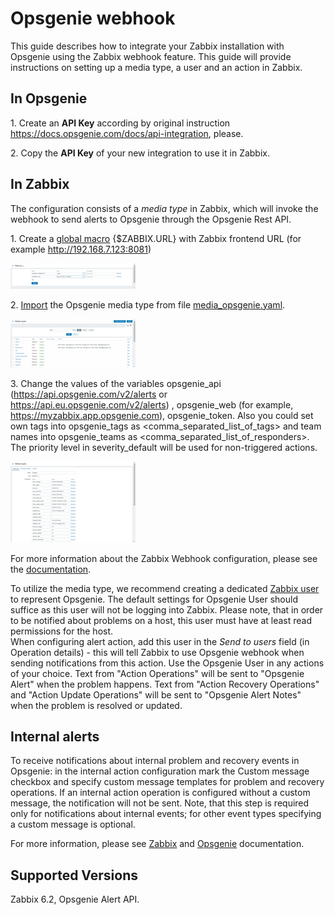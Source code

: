 
# Opsgenie webhook 

This guide describes how to integrate your Zabbix installation with Opsgenie using the Zabbix webhook feature. This guide will provide instructions on setting up a media type, a user and an action in Zabbix.

## In Opsgenie

1\. Create an **API Key** according by original instruction https://docs.opsgenie.com/docs/api-integration, please.

2\. Copy the **API Key** of your new integration to use it in Zabbix.

## In Zabbix

The configuration consists of a _media type_ in Zabbix, which will invoke the webhook to send alerts to Opsgenie through the Opsgenie Rest API.

1\. Create a [global macro](https://www.zabbix.com/documentation/6.2/manual/config/macros/user_macros) {$ZABBIX.URL} with Zabbix frontend URL (for example http://192.168.7.123:8081)

[![](images/tn_1.png?raw=true)](images/1.png)

2\. [Import](https://www.zabbix.com/documentation/6.2/manual/web_interface/frontend_sections/administration/mediatypes) the Opsgenie media type from file [media_opsgenie.yaml](media_opsgenie.yaml).

[![](images/tn_2.png?raw=true)](images/2.png)

3\. Change the values of the variables opsgenie_api (https://api.opsgenie.com/v2/alerts or https://api.eu.opsgenie.com/v2/alerts) , opsgenie_web (for example, https://myzabbix.app.opsgenie.com), opsgenie_token.
Also you could set own tags into opsgenie_tags as <comma_separated_list_of_tags> and team names into opsgenie_teams as <comma_separated_list_of_responders>.  
The priority level in severity_default will be used for non-triggered actions.

[![](images/tn_3.png?raw=true)](images/3.png)

For more information about the Zabbix Webhook configuration, please see the [documentation](https://www.zabbix.com/documentation/6.2/manual/config/notifications/media/webhook).

To utilize the media type, we recommend creating a dedicated [Zabbix user](https://www.zabbix.com/documentation/6.2/manual/web_interface/frontend_sections/administration/users) to represent Opsgenie. The default settings for Opsgenie User should suffice as this user will not be logging into Zabbix. Please note, that in order to be notified about problems on a host, this user must have at least read permissions for the host.  
When configuring alert action, add this user in the _Send to users_ field (in Operation details) - this will tell Zabbix to use Opsgenie webhook when sending notifications from this action. Use the Opsgenie User in any actions of your choice. Text from "Action Operations" will be sent to "Opsgenie Alert" when the problem happens. Text from "Action Recovery Operations" and "Action Update Operations" will be sent to "Opsgenie Alert Notes" when the problem is resolved or updated.

## Internal alerts
To receive notifications about internal problem and recovery events in Opsgenie: in the internal action configuration mark the Custom message checkbox and specify custom message templates for problem and recovery operations. 
If an internal action operation is configured without a custom message, the notification will not be sent. 
Note, that this step is required only for notifications about internal events; for other event types specifying a custom message is optional. 

For more information, please see [Zabbix](https://www.zabbix.com/documentation/6.2/manual/config/notifications) and [Opsgenie](https://docs.opsgenie.com/docs/alert-api) documentation.

## Supported Versions

Zabbix 6.2, Opsgenie Alert API.
